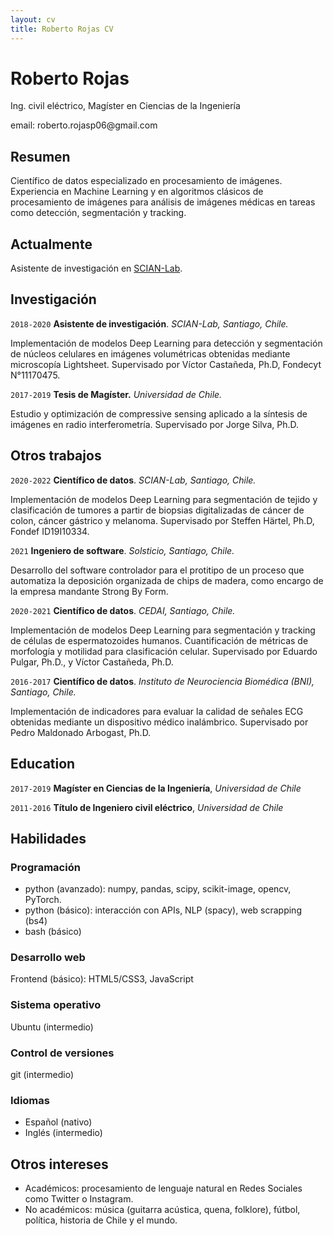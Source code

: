```yaml
---
layout: cv
title: Roberto Rojas CV
---
```

# Roberto Rojas
Ing. civil eléctrico, Magíster en Ciencias de la Ingeniería

<div id="email">
<p>email: roberto.rojasp06@gmail.com</p>
</div>

## Resumen

Científico de datos especializado en procesamiento de imágenes. Experiencia en Machine Learning y en algoritmos clásicos de procesamiento de imágenes para análisis de imágenes médicas en tareas como detección, segmentación y tracking.

## Actualmente

Asistente de investigación en <a href="https://scian.cl/scientific-image-analysis/">SCIAN-Lab</a>.

## Investigación

`2018-2020`
__Asistente de investigación__. *SCIAN-Lab, Santiago, Chile.*

Implementación de modelos Deep Learning para detección y segmentación de núcleos celulares en imágenes volumétricas obtenidas mediante microscopía Lightsheet. Supervisado por Víctor Castañeda, Ph.D, Fondecyt N°11170475.

`2017-2019`
__Tesis de Magíster.__ *Universidad de Chile.*

Estudio y optimización de compressive sensing aplicado a la síntesis de imágenes en radio interferometría. Supervisado por Jorge Silva, Ph.D.

## Otros trabajos

`2020-2022`
__Científico de datos__. *SCIAN-Lab, Santiago, Chile.*

Implementación de modelos Deep Learning para segmentación de tejido y clasificación de tumores a partir de biopsias digitalizadas de cáncer de colon, cáncer gástrico y melanoma. Supervisado por Steffen Härtel, Ph.D, Fondef ID19I10334.

`2021`
__Ingeniero de software__. *Solsticio, Santiago, Chile.*

Desarrollo del software controlador para el protitipo de un proceso que automatiza la deposición organizada de chips de madera, como encargo de la empresa mandante Strong By Form.

`2020-2021`
__Científico de datos__. *CEDAI, Santiago, Chile.*

Implementación de modelos Deep Learning para segmentación y tracking de células de espermatozoides humanos. Cuantificación de métricas de morfología y motilidad para clasificación celular. Supervisado por Eduardo Pulgar, Ph.D., y Víctor Castañeda, Ph.D.

`2016-2017`
__Científico de datos__. *Instituto de Neurociencia Biomédica (BNI), Santiago, Chile.*

Implementación de indicadores para evaluar la calidad de señales ECG obtenidas mediante un dispositivo médico inalámbrico. Supervisado por Pedro Maldonado Arbogast, Ph.D.


## Education

`2017-2019`
__Magíster en Ciencias de la Ingeniería__, *Universidad de Chile*

`2011-2016`
__Título de Ingeniero civil eléctrico__, *Universidad de Chile*

## Habilidades

### Programación

- python (avanzado): numpy, pandas, scipy, scikit-image, opencv, PyTorch.
- python (básico): interacción con APIs, NLP (spacy), web scrapping (bs4)
- bash (básico)

### Desarrollo web

Frontend (básico): HTML5/CSS3, JavaScript

### Sistema operativo

Ubuntu (intermedio)

### Control de versiones

git (intermedio)

### Idiomas

- Español (nativo)
- Inglés (intermedio)

## Otros intereses

- Académicos: procesamiento de lenguaje natural en Redes Sociales como Twitter o Instagram.
- No académicos: música (guitarra acústica, quena, folklore), fútbol, política, historia de Chile y el mundo.

<!-- ### Footer

Last updated: Sep 2022 -->
